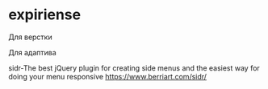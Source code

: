 # expiriense

Для верстки

Для адаптива

sidr-The best jQuery plugin for creating side menus and the easiest way for doing your menu responsive
https://www.berriart.com/sidr/
